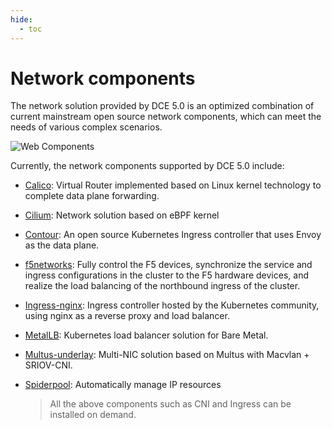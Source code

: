```yaml
---
hide:
  - toc
---
```


# Network components

The network solution provided by DCE 5.0 is an optimized combination of current mainstream open source network components, which can meet the needs of various complex scenarios.

![Web Components](../images/components.png)

Currently, the network components supported by DCE 5.0 include:

- [Calico](../modules/calico/what.md): Virtual Router implemented based on Linux kernel technology to complete data plane forwarding.
- [Cilium](../modules/cilium/what.md): Network solution based on eBPF kernel
- [Contour](../modules/contour/what.md): An open source Kubernetes Ingress controller that uses Envoy as the data plane.
- [f5networks](../modules/f5networks/what.md): Fully control the F5 devices, synchronize the service and ingress configurations in the cluster to the F5 hardware devices, and realize the load balancing of the northbound ingress of the cluster.
- [Ingress-nginx](../modules/metallb/what.md): Ingress controller hosted by the Kubernetes community, using nginx as a reverse proxy and load balancer.
- [MetalLB](../modules/metallb/what.md): Kubernetes load balancer solution for Bare Metal.
- [Multus-underlay](../modules/multus-underlay/what.md): Multi-NIC solution based on Multus with Macvlan + SRIOV-CNI.
- [Spiderpool](../modules/spiderpool/what.md): Automatically manage IP resources

    > All the above components such as CNI and Ingress can be installed on demand.
